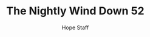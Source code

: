---
image: /assets/img/nwd/52_nwd_job_8_21_nlt.png
title: The Nightly Wind Down 52
number: 52
categories:
  - The Nightly Wind Down
author: Hope Staff
notes: The Nightly Wind Down 52
embed: >-
  EMBED_GOES_HERE
transcript: >-
  SOME LINES OF TEXT START HERE
---